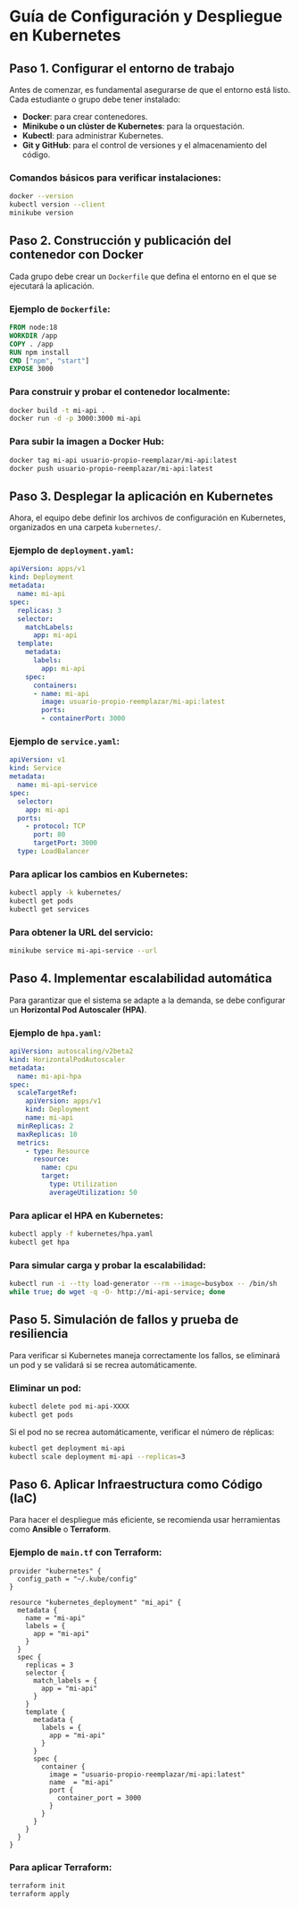 # Guía de Configuración y Despliegue en Kubernetes

## Paso 1. Configurar el entorno de trabajo

Antes de comenzar, es fundamental asegurarse de que el entorno está listo. Cada estudiante o grupo debe tener instalado:

- **Docker**: para crear contenedores.
- **Minikube o un clúster de Kubernetes**: para la orquestación.
- **Kubectl**: para administrar Kubernetes.
- **Git y GitHub**: para el control de versiones y el almacenamiento del código.

### Comandos básicos para verificar instalaciones:

```sh
docker --version  
kubectl version --client  
minikube version
```

## Paso 2. Construcción y publicación del contenedor con Docker

Cada grupo debe crear un `Dockerfile` que defina el entorno en el que se ejecutará la aplicación.

### Ejemplo de `Dockerfile`:

```dockerfile
FROM node:18  
WORKDIR /app  
COPY . /app  
RUN npm install
CMD ["npm", "start"]  
EXPOSE 3000
```

### Para construir y probar el contenedor localmente:

```sh
docker build -t mi-api .
docker run -d -p 3000:3000 mi-api
```

### Para subir la imagen a Docker Hub:

```sh
docker tag mi-api usuario-propio-reemplazar/mi-api:latest
docker push usuario-propio-reemplazar/mi-api:latest
```

## Paso 3. Desplegar la aplicación en Kubernetes

Ahora, el equipo debe definir los archivos de configuración en Kubernetes, organizados en una carpeta `kubernetes/`.

### Ejemplo de `deployment.yaml`:

```yaml
apiVersion: apps/v1
kind: Deployment
metadata:
  name: mi-api
spec:
  replicas: 3
  selector:
    matchLabels:
      app: mi-api
  template:
    metadata:
      labels:
        app: mi-api
    spec:
      containers:
      - name: mi-api
        image: usuario-propio-reemplazar/mi-api:latest
        ports:
        - containerPort: 3000
```

### Ejemplo de `service.yaml`:

```yaml
apiVersion: v1
kind: Service
metadata:
  name: mi-api-service
spec:
  selector:
    app: mi-api
  ports:
    - protocol: TCP
      port: 80
      targetPort: 3000
  type: LoadBalancer
```

### Para aplicar los cambios en Kubernetes:

```sh
kubectl apply -k kubernetes/
kubectl get pods
kubectl get services
```

### Para obtener la URL del servicio:

```sh
minikube service mi-api-service --url
```

## Paso 4. Implementar escalabilidad automática

Para garantizar que el sistema se adapte a la demanda, se debe configurar un **Horizontal Pod Autoscaler (HPA)**.

### Ejemplo de `hpa.yaml`:

```yaml
apiVersion: autoscaling/v2beta2
kind: HorizontalPodAutoscaler
metadata:
  name: mi-api-hpa
spec:
  scaleTargetRef:
    apiVersion: apps/v1
    kind: Deployment
    name: mi-api
  minReplicas: 2
  maxReplicas: 10
  metrics:
    - type: Resource
      resource:
        name: cpu
        target:
          type: Utilization
          averageUtilization: 50
```

### Para aplicar el HPA en Kubernetes:

```sh
kubectl apply -f kubernetes/hpa.yaml
kubectl get hpa
```

### Para simular carga y probar la escalabilidad:

```sh
kubectl run -i --tty load-generator --rm --image=busybox -- /bin/sh
while true; do wget -q -O- http://mi-api-service; done
```

## Paso 5. Simulación de fallos y prueba de resiliencia

Para verificar si Kubernetes maneja correctamente los fallos, se eliminará un pod y se validará si se recrea automáticamente.

### Eliminar un pod:

```sh
kubectl delete pod mi-api-XXXX
kubectl get pods
```

Si el pod no se recrea automáticamente, verificar el número de réplicas:

```sh
kubectl get deployment mi-api
kubectl scale deployment mi-api --replicas=3
```

## Paso 6. Aplicar Infraestructura como Código (IaC)

Para hacer el despliegue más eficiente, se recomienda usar herramientas como **Ansible** o **Terraform**.

### Ejemplo de `main.tf` con Terraform:

```hcl
provider "kubernetes" {
  config_path = "~/.kube/config"
}

resource "kubernetes_deployment" "mi_api" {
  metadata {
    name = "mi-api"
    labels = {
      app = "mi-api"
    }
  }
  spec {
    replicas = 3
    selector {
      match_labels = {
        app = "mi-api"
      }
    }
    template {
      metadata {
        labels = {
          app = "mi-api"
        }
      }
      spec {
        container {
          image = "usuario-propio-reemplazar/mi-api:latest"
          name  = "mi-api"
          port {
            container_port = 3000
          }
        }
      }
    }
  }
}
```

### Para aplicar Terraform:

```sh
terraform init
terraform apply
```

